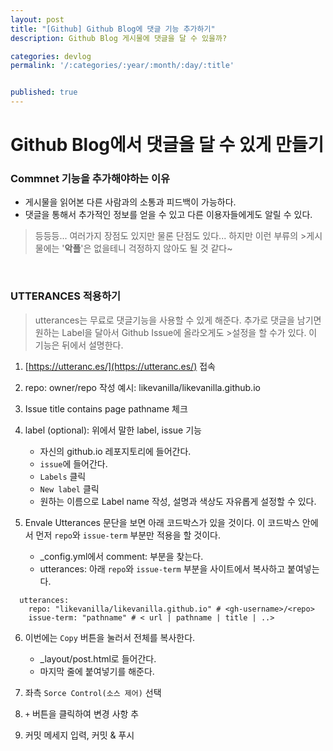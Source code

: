 ```yaml
---
layout: post
title: "[Github] Github Blog에 댓글 기능 추가하기"
description: Github Blog 게시물에 댓글을 달 수 있을까? 

categories: devlog
permalink: '/:categories/:year/:month/:day/:title'


published: true
---
```


# Github Blog에서 댓글을 달 수 있게 만들기

### Commnet 기능을 추가해야하는 이유
- 게시물을 읽어본 다른 사람과의 소통과 피드백이 가능하다.
- 댓글을 통해서 추가적인 정보를 얻을 수 있고 다른 이용자들에게도 알릴 수 있다.

>등등등... 여러가지 장점도 있지만 물론 단점도 있다... 하지만 이런 부류의 >게시물에는 '**악플**'은 없을테니 걱정하지 않아도 될 것 같다~

&nbsp;
&nbsp;

### UTTERANCES 적용하기
>utterances는 무료로 댓글기능을 사용할 수 있게 해준다.
>추가로 댓글을 남기면 원하는 Label을 달아서 Github Issue에 올라오게도 >설정을 할 수가 있다.
>이 기능은 뒤에서 설명한다.

1. [https://utteranc.es/](https://utteranc.es/) 접속

2. repo: owner/repo 작성
예시: likevanilla/likevanilla.github.io

3. Issue title contains page pathname 체크

4. label (optional): 위에서 말한 label, issue 기능
    - 자신의 github.io 레포지토리에 들어간다.
    - `issue`에 들어간다.
    - `Labels` 클릭
    - `New label` 클릭
    - 원하는 이름으로 Label name 작성, 설명과 색상도 자유롭게 설정할 수 있다.

5. Envale Utterances 문단을 보면 아래 코드박스가 있을 것이다. 이 코드박스 안에서 먼저 `repo`와 `issue-term` 부분만 적용을 할 것이다.
    - _config.yml에서 comment: 부분을 찾는다.
    - utterances: 아래 `repo`와 `issue-term` 부분을 사이트에서 복사하고 붙여넣는다.
```
  utterances:
    repo: "likevanilla/likevanilla.github.io" # <gh-username>/<repo>
    issue-term: "pathname" # < url | pathname | title | ..>
```

6. 이번에는 `Copy` 버튼을 눌러서 전체를 복사한다.
    - _layout/post.html로 들어간다.
    - 마지막 줄에 붙여넣기를 해준다.

7. 좌측 `Sorce Control(소스 제어)` 선택

8. `+` 버튼을 클릭하여 변경 사항 추

9. 커밋 메세지 입력, 커밋 & 푸시


